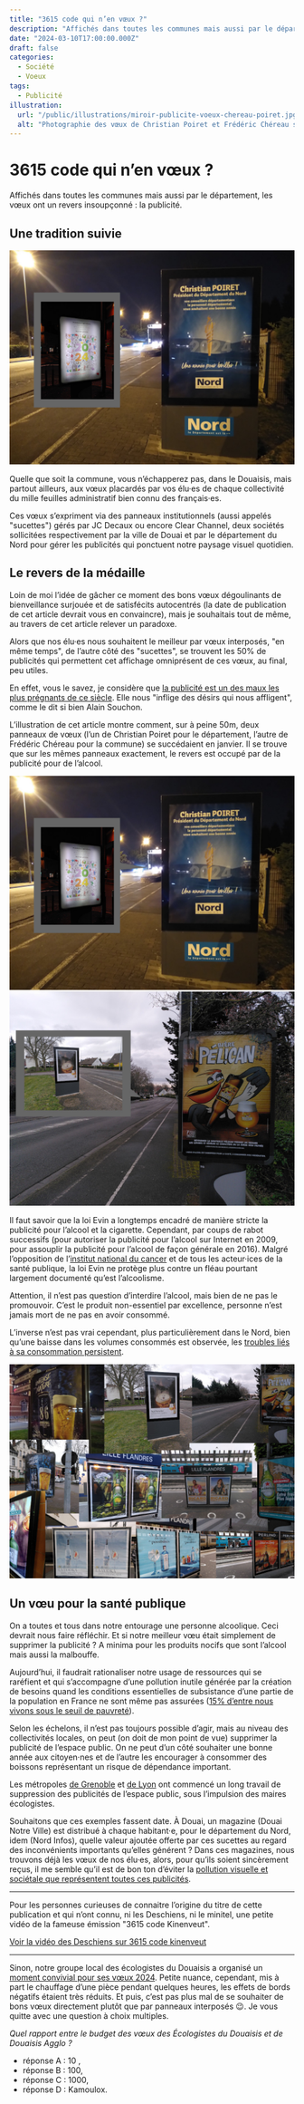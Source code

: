 ```yaml
---
title: "3615 code qui n’en vœux ?"
description: "Affichés dans toutes les communes mais aussi par le département, les vœux ont un revers insoupçonné : la publicité."
date: "2024-03-10T17:00:00.000Z"
draft: false
categories:
  - Société
  - Voeux
tags:
  - Publicité
illustration:
  url: "/public/illustrations/miroir-publicite-voeux-chereau-poiret.jpg"
  alt: "Photographie des vœux de Christian Poiret et Frédéric Chéreau sur la même prise de vue."
---
```


# 3615 code qui n’en vœux ?

Affichés dans toutes les communes mais aussi par le département, les vœux ont un revers insoupçonné : la publicité.

## Une tradition suivie

![Photographie des vœux de Christian Poiret et Frédéric Chéreau sur la même prose de vue.](/public/illustrations/miroir-publicite-voeux-chereau-poiret.jpg)

Quelle que soit la commune, vous n’échapperez pas, dans le Douaisis, mais partout ailleurs, aux vœux placardés par vos élu·es de chaque collectivité du mille feuilles administratif bien connu des français·es.

Ces vœux s’expriment via des panneaux institutionnels (aussi appelés "sucettes") gérés par JC Decaux ou encore Clear Channel, deux sociétés sollicitées respectivement par la ville de Douai et par le département du Nord pour gérer les publicités qui ponctuent notre paysage visuel quotidien.

## Le revers de la médaille

Loin de moi l’idée de gâcher ce moment des bons vœux dégoulinants de bienveillance surjouée et de satisfécits autocentrés (la date de publication de cet article devrait vous en convaincre), mais je souhaitais tout de même, au travers de cet article relever un paradoxe.

Alors que nos élu·es nous souhaitent le meilleur par vœux interposés, "en même temps", de l’autre côté des "sucettes", se trouvent les 50% de publicités qui permettent cet affichage omniprésent de ces vœux, au final, peu utiles.

En effet, vous le savez, je considère que [la publicité est un des maux les plus prégnants de ce siècle](./stop-pub-mettons-fin-a-la-publicite). Elle nous "inflige des désirs qui nous affligent", comme le dit si bien Alain Souchon.

L’illustration de cet article montre comment, sur à peine 50m, deux panneaux de vœux (l’un de Christian Poiret pour le département, l’autre de Frédéric Chéreau pour la commune) se succédaient en janvier. Il se trouve que sur les mêmes panneaux exactement, le revers est occupé par de la publicité pour de l’alcool.

![Photographie des vœux de Christian Poiret et Frédéric Chéreau sur la même prise de vue.](/public/illustrations/miroir-publicite-voeux-chereau-poiret.jpg)
![Photographie des publicité pour l’alcool sur les panneaux où se trouvaient les vœux.](/public/illustrations/miroir-publicite-biere.jpg)

Il faut savoir que la loi Evin a longtemps encadré de manière stricte la publicité pour l’alcool et la cigarette. Cependant, par coups de rabot successifs (pour autoriser la publicité pour l’alcool sur Internet en 2009, pour assouplir la publicité pour l’alcool de façon générale en 2016). Malgré l’opposition de l’[institut national du cancer](https://www.ouest-france.fr/politique/pub-sur-lalcool-opposition-des-autorites-sanitaires-et-associations-3488689) et de tous les acteur·ices de la santé publique, la loi Evin ne protège plus contre un fléau pourtant largement documenté qu’est l’alcoolisme.

Attention, il n’est pas question d’interdire l’alcool, mais bien de ne pas le promouvoir. C’est le produit non-essentiel par excellence, personne n’est jamais mort de ne pas en avoir consommé.

L’inverse n’est pas vrai cependant, plus particulièrement dans le Nord, bien qu’une baisse dans les volumes consommés est observée, les [troubles liés à sa consommation persistent](https://france3-regions.francetvinfo.fr/hauts-de-france/nord-0/consommation-d-alcool-malgre-des-chiffres-en-baisse-dans-les-hauts-de-france-les-troubles-lies-a-cet-usage-persistent-2912105.html).

![Patchwork de publicités pour l’alcool observée dans les Hauts-de-France](/public/illustrations/publicite-alcool-exemples.jpg)

## Un vœu pour la santé publique

On a toutes et tous dans notre entourage une personne alcoolique. Ceci devrait nous faire réfléchir. Et si notre meilleur vœu était simplement de supprimer la publicité ? A minima pour les produits nocifs que sont l’alcool mais aussi la malbouffe.

Aujourd’hui, il faudrait rationaliser notre usage de ressources qui se raréfient et qui s’accompagne d’une pollution inutile générée par la création de besoins quand les conditions essentielles de subsistance d’une partie de la population en France ne sont même pas assurées ([15% d’entre nous vivons sous le seuil de pauvreté](https://inegalites.fr/A-quels-niveaux-se-situent-les-seuils-de-pauvrete-en-France)).

Selon les échelons, il n’est pas toujours possible d’agir, mais au niveau des collectivités locales, on peut (on doit de mon point de vue) supprimer la publicité de l’espace public. On ne peut d’un côté souhaiter une bonne année aux citoyen·nes et de l’autre les encourager à consommer des boissons représentant un risque de dépendance important.

Les métropoles [de Grenoble](https://www.humanite.fr/environnement/grenoble/grenoble-lyon-nantes-paris-bientot-sans-pub) et [de Lyon](https://antipub.org/lyon-les-ecrans-publicitaires-dans-le-metro-seront-retires-en-avril-2024/) ont commencé un long travail de suppression des publicités de l’espace public, sous l’impulsion des maires écologistes.

Souhaitons que ces exemples fassent date. À Douai, un magazine (Douai Notre Ville) est distribué à chaque habitant·e, pour le département du Nord, idem (Nord Infos), quelle valeur ajoutée offerte par ces sucettes au regard des inconvénients importants qu’elles générent ? Dans ces magazines, nous trouvons déjà les vœux de nos élu·es, alors, pour qu’ils soient sincèrement reçus, il me semble qu’il est de bon ton d’éviter la [pollution visuelle et sociétale que représentent toutes ces publicités](https://antipub.org/asso/manifeste-contre-le-systeme-publicitaire/).

---

Pour les personnes curieuses de connaitre l’origine du titre de cette publication et qui n’ont connu, ni les Deschiens, ni le minitel, une petite vidéo de la fameuse émission "3615 code Kinenveut".

[Voir la vidéo des Deschiens sur 3615 code kinenveut](https://youtu.be/IfUiFas9JAY?si=K-9m8uMymqIBdIg9 "📺")

---

Sinon, notre groupe local des écologistes du Douaisis a organisé un [moment convivial pour ses vœux 2024](https://eelv-douaisis.fr/actualite/voeux-2024-des-luttes-et-des-victoires). Petite nuance, cependant, mis à part le chauffage d’une pièce pendant quelques heures, les effets de bords négatifs étaient très réduits. Et puis, c’est pas plus mal de se souhaiter de bons vœux directement plutôt que par panneaux interposés 😉. Je vous quitte avec une question à choix multiples.

*Quel rapport entre le budget des vœux des Écologistes du Douaisis et de Douaisis Agglo ?*
- réponse A : 10 ,
- réponse B : 100,
- réponse C : 1000,
- réponse D : Kamoulox.
